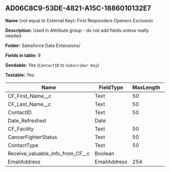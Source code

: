 ## AD06C8C9-53DE-4821-A15C-1886010132E7

**Name** (not equal to External Key)**:** First Responders Openers Exclusion

**Description:** Used in Attribute group - do not add fields unless really needed

**Folder:** Salesforce Data Extensions/

**Fields in table:** 9

**Sendable:** Yes (`ContactID` to `Subscriber Key`)

**Testable:** Yes

| Name | FieldType | MaxLength | IsPrimaryKey | IsNullable | DefaultValue |
| --- | --- | --- | --- | --- | --- |
| CF_First_Name__c | Text | 50 | - | + |  |
| CF_Last_Name__c | Text | 50 | - | + |  |
| ContactID | Text | 50 | + | - |  |
| Date_Refreshed | Date |  | - | + | GetDate() |
| CF_Facility | Text | 50 | - | + |  |
| CancerFighterStatus | Text | 50 | - | - |  |
| ContactType | Text | 50 | - | + |  |
| Receive_valuable_info_from_CF__c | Boolean |  | - | + |  |
| EmailAddress | EmailAddress | 254 | - | + |  |
